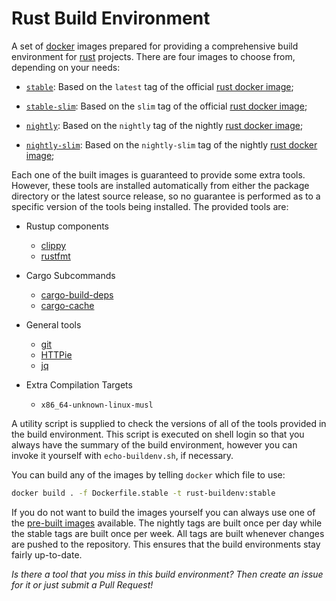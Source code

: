 # Rust Build Environment

A set of [docker][00] images prepared for providing a comprehensive build
environment for [rust][01] projects. There are four images to choose from,
depending on your needs:

- [`stable`][D0]: Based on the `latest` tag of the official [rust docker
  image][H0];

- [`stable-slim`][D1]: Based on the `slim` tag of the official [rust docker
  image][H0];

- [`nightly`][D2]: Based on the `nightly` tag of the nightly [rust docker
  image][H1];

- [`nightly-slim`][D3]: Based on the `nightly-slim` tag of the nightly [rust
  docker image][H1];

Each one of the built images is guaranteed to provide some extra tools. However,
these tools are installed automatically from either the package directory or the
latest source release, so no guarantee is performed as to a specific version of
the tools being installed. The provided tools are:

- Rustup components
  - [clippy](https://github.com/rust-lang/rust-clippy)
  - [rustfmt](https://github.com/rust-lang/rustfmt)

- Cargo Subcommands
  - [cargo-build-deps](https://github.com/romac/cargo-build-deps)
  - [cargo-cache](https://crates.io/crates/cargo-cache)

- General tools
  - [git](https://git-scm.com/)
  - [HTTPie](https://httpie.org/)
  - [jq](https://stedolan.github.io/jq/)

- Extra Compilation Targets
  - `x86_64-unknown-linux-musl`

A utility script is supplied to check the versions of all of the tools provided
in the build environment. This script is executed on shell login so that you
always have the summary of the build environment, however you can invoke it
yourself with `echo-buildenv.sh`, if necessary.

You can build any of the images by telling `docker` which file to use:
```sh
docker build . -f Dockerfile.stable -t rust-buildenv:stable
```

If you do not want to build the images yourself you can always use one of the
[pre-built images][H2] available. The nightly tags are built once per day while
the stable tags are built once per week. All tags are built whenever changes are
pushed to the repository. This ensures that the build environments stay fairly
up-to-date.

_Is there a tool that you miss in this build environment? Then create an issue
for it or just submit a Pull Request!_

[D0]: Dockerfile.stable
[D1]: Dockerfile.stable-slim
[D2]: Dockerfile.nightly
[D3]: Dockerfile.nightly-slim
[H0]: https://hub.docker.com/_/rust
[H1]: https://hub.docker.com/r/rustlang/rust
[H2]: https://hub.docker.com/r/rpsrosario/rust-buildenv
[00]: https://www.docker.com/
[01]: https://www.rust-lang.org/
